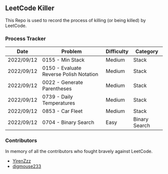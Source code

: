 ## LeetCode Killer

This Repo is used to record the process of killing (or being killed) by LeetCode. 

### Process Tracker

| Date       | Problem                                 | Difficulty | Category      |
| ---------- | --------------------------------------- | ---------- | ------------- |
| 2022/09/12 | 0155 - Min Stack                        | Medium     | Stack         |
| 2022/09/12 | 0150 - Evaluate Reverse Polish Notation | Medium     | Stack         |
| 2022/09/12 | 0022 - Generate Parentheses             | Medium     | Stack         |
| 2022/09/12 | 0739 - Daily Temperatures               | Medium     | Stack         |
| 2022/09/12 | 0853 - Car Fleet                        | Medium     | Stack         |
| 2022/09/12 | 0704 - Binary Search                    | Easy       | Binary Search |

### Contributors

In memory of all the contributors who fought bravely against LeetCode. 

- [YirenZzz](https://github.com/YirenZzz)
- [digmouse233](https://github.com/digmouse233)

